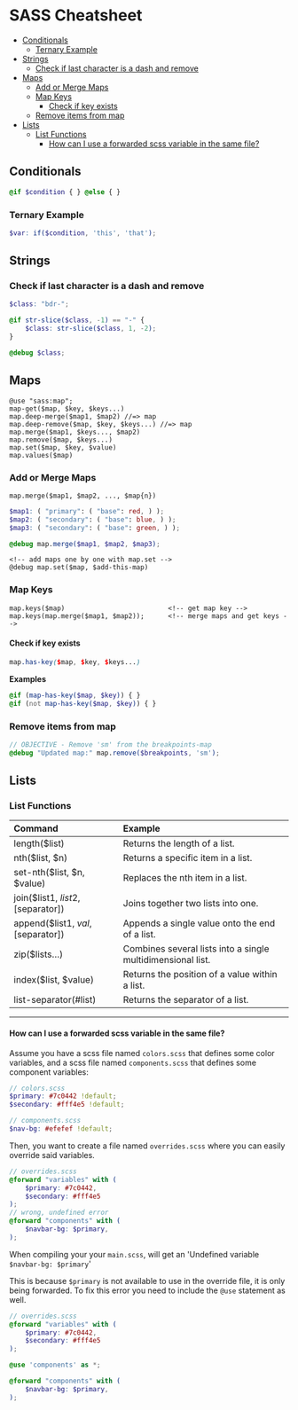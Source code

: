# SASS Cheatsheet

<!-- TOC -->

- [Conditionals](#conditionals)
    - [Ternary Example](#ternary-example)
- [Strings](#strings)
    - [Check if last character is a dash and remove](#check-if-last-character-is-a-dash-and-remove)
- [Maps](#maps)
    - [Add or Merge Maps](#add-or-merge-maps)
    - [Map Keys](#map-keys)
        - [Check if key exists](#check-if-key-exists)
    - [Remove items from map](#remove-items-from-map)
- [Lists](#lists)
    - [List Functions](#list-functions)
        - [How can I use a forwarded scss variable in the same file?](#how-can-i-use-a-forwarded-scss-variable-in-the-same-file)

<!-- /TOC -->



<a id="markdown-conditionals" name="conditionals"></a>

## Conditionals

```scss
@if $condition { } @else { }
```

<a id="markdown-ternary-example" name="ternary-example"></a>

### Ternary Example
```scss
$var: if($condition, 'this', 'that');

```

<a id="markdown-strings" name="strings"></a>

## Strings


<a id="markdown-check-if-last-character-is-a-dash-and-remove" name="check-if-last-character-is-a-dash-and-remove"></a>

### Check if last character is a dash and remove
```scss
$class: "bdr-";

@if str-slice($class, -1) == "-" {
    $class: str-slice($class, 1, -2);
}

@debug $class;
```


<a id="markdown-maps" name="maps"></a>

## Maps

    @use "sass:map";
    map-get($map, $key, $keys...)
    map.deep-merge($map1, $map2) //=> map
    map.deep-remove($map, $key, $keys...) //=> map
    map.merge($map1, $keys..., $map2)
    map.remove($map, $keys...)
    map.set($map, $key, $value)
    map.values($map)


<a id="markdown-add-or-merge-maps" name="add-or-merge-maps"></a>

### Add or Merge Maps

    map.merge($map1, $map2, ..., $map{n})


```scss
$map1: ( "primary": ( "base": red, ) );
$map2: ( "secondary": ( "base": blue, ) );
$map3: ( "secondary": ( "base": green, ) );

@debug map.merge($map1, $map2, $map3);
```

    <!-- add maps one by one with map.set -->
    @debug map.set($map, $add-this-map)



<a id="markdown-map-keys" name="map-keys"></a>

### Map Keys

    map.keys($map)                          <!-- get map key -->
    map.keys(map.merge($map1, $map2));      <!-- merge maps and get keys -->

<a id="markdown-check-if-key-exists" name="check-if-key-exists"></a>

#### Check if key exists

```scss
map.has-key($map, $key, $keys...)
```

**Examples**

```scss
@if (map-has-key($map, $key)) { }
@if (not map-has-key($map, $key)) { }
```

<a id="markdown-remove-items-from-map" name="remove-items-from-map"></a>

### Remove items from map

```scss
// OBJECTIVE - Remove 'sm' from the breakpoints-map
@debug "Updated map:" map.remove($breakpoints, 'sm');
```


<a id="markdown-lists" name="lists"></a>

## Lists


<a id="markdown-list-functions" name="list-functions"></a>

### List Functions

| Command                            | Example                                                     |
| :--------------------------------- | :---------------------------------------------------------- |
| length($list)                      | Returns the length of a list.                               |
| nth($list, $n)                     | Returns a specific item in a list.                          |
| set-nth($list, $n, $value)         | Replaces the nth item in a list.                            |
| join($list1, $list2, [$separator]) | Joins together two lists into one.                          |
| append($list1, $val, [$separator]) | Appends a single value onto the end of a list.              |
| zip($lists…)                       | Combines several lists into a single multidimensional list. |
| index($list, $value)               | Returns the position of a value within a list.              |
| list-separator(#list)              | Returns the separator of a list.                            |






---


<a id="markdown-how-can-i-use-a-forwarded-scss-variable-in-the-same-file" name="how-can-i-use-a-forwarded-scss-variable-in-the-same-file"></a>

#### How can I use a forwarded scss variable in the same file?

Assume you have a scss file named `colors.scss` that defines some color variables, and a scss
file named `components.scss` that defines some component variables:

```scss
// colors.scss
$primary: #7c0442 !default;
$secondary: #fff4e5 !default;

// components.scss
$nav-bg: #efefef !default;
```

Then, you want to create a file named `overrides.scss` where you can easily override said variables.

```scss
// overrides.scss
@forward "variables" with (
    $primary: #7c0442,
    $secondary: #fff4e5
);
// wrong, undefined error
@forward "components" with (
    $navbar-bg: $primary,
);
```

When compiling your your `main.scss`, will get an 'Undefined variable `$navbar-bg: $primary`'

This is because `$primary` is not available to use in the override file, it is only being
forwarded. To fix this error you need to include the `@use` statement as well.

```scss
// overrides.scss
@forward "variables" with (
    $primary: #7c0442,
    $secondary: #fff4e5
);

@use 'components' as *;

@forward "components" with (
    $navbar-bg: $primary,
);
```
